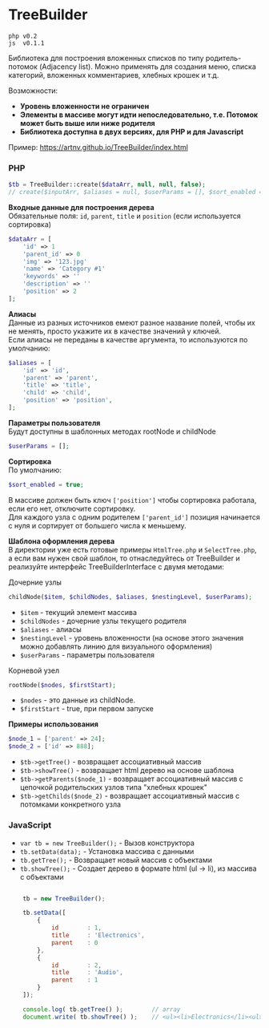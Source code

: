 # TreeBuilder
```
php v0.2
js  v0.1.1
```

Библиотека для построения вложенных списков по типу родитель-потомок (Adjacency list).
Можно применять для создания меню, списка категорий, вложенных комментариев, хлебных крошек и т.д.

Возможности:
* **Уровень вложенности не ограничен**
* **Элементы в массиве могут идти непоследовательно, т.е. Потомок может быть выше или ниже родителя**
* **Библиотека доступна в двух версиях, для PHP и для Javascript**

Пример: https://artnv.github.io/TreeBuilder/index.html

### PHP

```php
$tb = TreeBuilder::create($dataArr, null, null, false);
// create($inputArr, $aliases = null, $userParams = [], $sort_enabled = true);
```

**Входные данные для построения дерева**  
Обязательные поля: `id`, `parent`, `title` и `position` (если используется сортировка)

```php
$dataArr = [
    'id' => 1
    'parent_id' => 0
    'img' => '123.jpg'
    'name' => 'Category #1'
    'keywords' => ''
    'description' => ''
    'position' => 2
];
```

**Алиасы**  
Данные из разных источников емеют разное название полей, чтобы их не менять, просто укажите их в качестве значений у ключей.  
Если алиасы не переданы в качестве аргумента, то используются по умолчанию:

```php
$aliases = [
    'id' => 'id',
    'parent' => 'parent',
    'title' => 'title',
    'child' => 'child',
    'position' => 'position',
];
```

**Параметры пользователя**  
Будут доступны в шаблонных методах rootNode и childNode

```php
$userParams = [];
```

**Сортировка**  
По умолчанию:
```php
$sort_enabled = true;
```
В массиве должен быть ключ `['position']` чтобы сортировка работала, если его нет, отключите сортировку.  
Для каждого узла с одним родителем `['parent_id']` позиция начинается с нуля и сортирует от большего числа к меньшему.

**Шаблона оформления дерева**  
В директории уже есть готовые примеры `HtmlTree.php` и `SelectTree.php`, а если вам нужен свой шаблон, то отнаследуйтесь от TreeBuilder и реализуйте интерфейс TreeBuilderInterface с двумя методами:  

Дочерние узлы  
```php
childNode($item, $childNodes, $aliases, $nestingLevel, $userParams);
```
* `$item` - текущий элемент массива
* `$childNodes` - дочерние узлы текущего родителя
* `$aliases` - алиасы
* `$nestingLevel` - уровень вложенности (на основе этого значения можно добавлять линию для визуального оформления)
* `$userParams` - параметры пользователя

Корневой узел  
```php
rootNode($nodes, $firstStart);
```
* `$nodes` - это данные из childNode.
* `$firstStart` - true, при первом запуске

**Примеры использования**  

```php
$node_1 = ['parent' => 24];
$node_2 = ['id' => 888];
```
* `$tb->getTree()` - возвращает ассоциативный массив
* `$tb->showTree()` - возвращает html дерево на основе шаблона
* `$tb->getParents($node_1)` - возвращает ассоциативный массив с цепочкой родительских узлов типа "хлебных крошек"
* `$tb->getChilds($node_2)` - возвращает ассоциативный массив с потомками конкретного узла



### JavaScript

- `var tb = new TreeBuilder();` - Вызов конструктора
- `tb.setData(data);` - Установка массива с данными
- `tb.getTree();` - Возвращает новый массив с объектами
- `tb.showTree();` - Создает дерево в формате html (ul -> li), из массива с объектами

```js

    tb = new TreeBuilder();

    tb.setData([
        {
            id        : 1,
            title     : 'Electronics',
            parent    : 0
        },    
        {
            id        : 2,
            title     : 'Audio',
            parent    : 1
        } 
    ]);

    console.log( tb.getTree() );        // array
    document.write( tb.showTree() );    // <ul><li>Electronics</li><ul><li>Audio</li></ul></ul>

```
